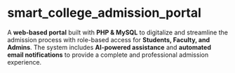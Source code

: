 # smart_college_admission_portal
A **web-based portal** built with **PHP &amp; MySQL** to digitalize and streamline the admission process with role-based access for **Students, Faculty, and Admins**.   The system includes **AI-powered assistance** and **automated email notifications** to provide a complete and professional admission experience.  
